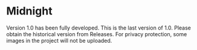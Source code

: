 # Midnight
Version 1.0 has been fully developed. This is the last version of 1.0. Please obtain the historical version from Releases. For privacy protection, some images in the project will not be uploaded.
